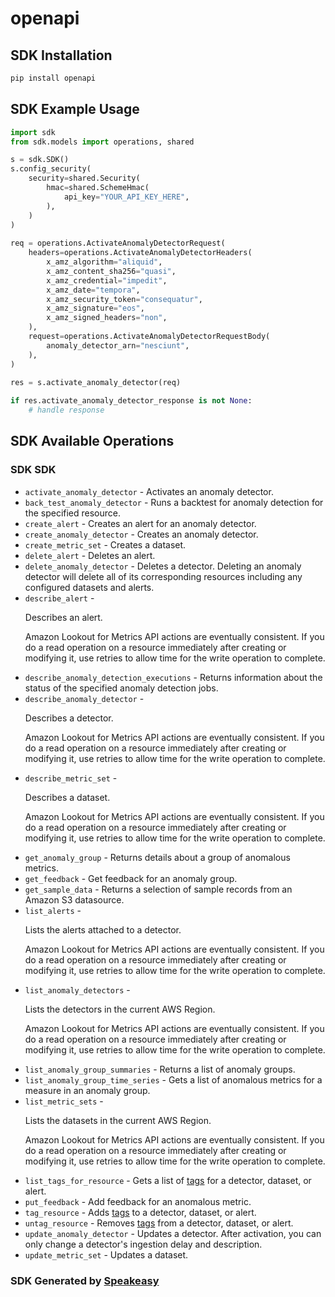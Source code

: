 # openapi

<!-- Start SDK Installation -->
## SDK Installation

```bash
pip install openapi
```
<!-- End SDK Installation -->

## SDK Example Usage
<!-- Start SDK Example Usage -->
```python
import sdk
from sdk.models import operations, shared

s = sdk.SDK()
s.config_security(
    security=shared.Security(
        hmac=shared.SchemeHmac(
            api_key="YOUR_API_KEY_HERE",
        ),
    )
)
    
req = operations.ActivateAnomalyDetectorRequest(
    headers=operations.ActivateAnomalyDetectorHeaders(
        x_amz_algorithm="aliquid",
        x_amz_content_sha256="quasi",
        x_amz_credential="impedit",
        x_amz_date="tempora",
        x_amz_security_token="consequatur",
        x_amz_signature="eos",
        x_amz_signed_headers="non",
    ),
    request=operations.ActivateAnomalyDetectorRequestBody(
        anomaly_detector_arn="nesciunt",
    ),
)
    
res = s.activate_anomaly_detector(req)

if res.activate_anomaly_detector_response is not None:
    # handle response
```
<!-- End SDK Example Usage -->

<!-- Start SDK Available Operations -->
## SDK Available Operations

### SDK SDK

* `activate_anomaly_detector` - Activates an anomaly detector.
* `back_test_anomaly_detector` - Runs a backtest for anomaly detection for the specified resource.
* `create_alert` - Creates an alert for an anomaly detector.
* `create_anomaly_detector` - Creates an anomaly detector.
* `create_metric_set` - Creates a dataset.
* `delete_alert` - Deletes an alert.
* `delete_anomaly_detector` - Deletes a detector. Deleting an anomaly detector will delete all of its corresponding resources including any configured datasets and alerts.
* `describe_alert` - <p>Describes an alert.</p> <p>Amazon Lookout for Metrics API actions are eventually consistent. If you do a read operation on a resource immediately after creating or modifying it, use retries to allow time for the write operation to complete.</p>
* `describe_anomaly_detection_executions` - Returns information about the status of the specified anomaly detection jobs.
* `describe_anomaly_detector` - <p>Describes a detector.</p> <p>Amazon Lookout for Metrics API actions are eventually consistent. If you do a read operation on a resource immediately after creating or modifying it, use retries to allow time for the write operation to complete.</p>
* `describe_metric_set` - <p>Describes a dataset.</p> <p>Amazon Lookout for Metrics API actions are eventually consistent. If you do a read operation on a resource immediately after creating or modifying it, use retries to allow time for the write operation to complete.</p>
* `get_anomaly_group` - Returns details about a group of anomalous metrics.
* `get_feedback` - Get feedback for an anomaly group.
* `get_sample_data` - Returns a selection of sample records from an Amazon S3 datasource.
* `list_alerts` - <p>Lists the alerts attached to a detector.</p> <p>Amazon Lookout for Metrics API actions are eventually consistent. If you do a read operation on a resource immediately after creating or modifying it, use retries to allow time for the write operation to complete.</p>
* `list_anomaly_detectors` - <p>Lists the detectors in the current AWS Region.</p> <p>Amazon Lookout for Metrics API actions are eventually consistent. If you do a read operation on a resource immediately after creating or modifying it, use retries to allow time for the write operation to complete.</p>
* `list_anomaly_group_summaries` - Returns a list of anomaly groups.
* `list_anomaly_group_time_series` - Gets a list of anomalous metrics for a measure in an anomaly group.
* `list_metric_sets` - <p>Lists the datasets in the current AWS Region.</p> <p>Amazon Lookout for Metrics API actions are eventually consistent. If you do a read operation on a resource immediately after creating or modifying it, use retries to allow time for the write operation to complete.</p>
* `list_tags_for_resource` - Gets a list of <a href="https://docs.aws.amazon.com/lookoutmetrics/latest/dev/detectors-tags.html">tags</a> for a detector, dataset, or alert.
* `put_feedback` - Add feedback for an anomalous metric.
* `tag_resource` - Adds <a href="https://docs.aws.amazon.com/lookoutmetrics/latest/dev/detectors-tags.html">tags</a> to a detector, dataset, or alert.
* `untag_resource` - Removes <a href="https://docs.aws.amazon.com/lookoutmetrics/latest/dev/detectors-tags.html">tags</a> from a detector, dataset, or alert.
* `update_anomaly_detector` - Updates a detector. After activation, you can only change a detector's ingestion delay and description.
* `update_metric_set` - Updates a dataset.

<!-- End SDK Available Operations -->

### SDK Generated by [Speakeasy](https://docs.speakeasyapi.dev/docs/using-speakeasy/client-sdks)
